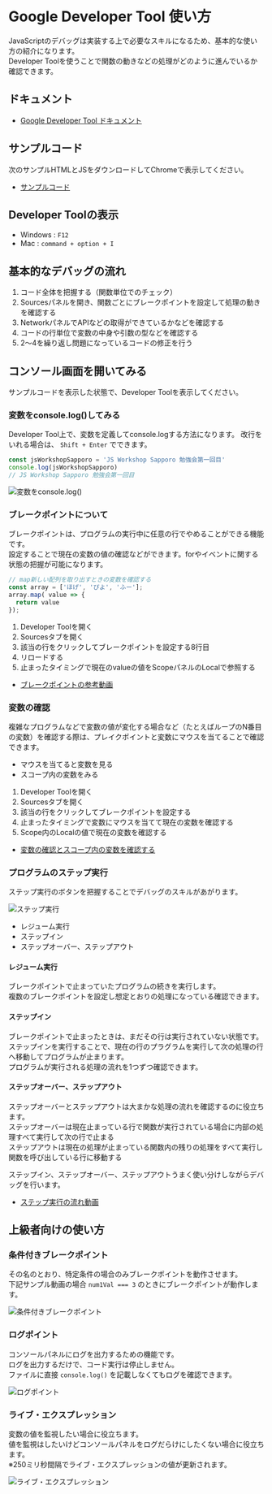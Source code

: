 # Google Developer Tool 使い方

JavaScriptのデバッグは実装する上で必要なスキルになるため、基本的な使い方の紹介になります。  
Developer Toolを使うことで関数の動きなどの処理がどのように進んでいるか確認できます。

## ドキュメント

- [Google Developer Tool ドキュメント ](https://developers.google.com/web/tools/chrome-devtools/?utm_source=dcc&utm_medium=redirect&utm_campaign=2018Q2)

## サンプルコード

次のサンプルHTMLとJSをダウンロードしてChromeで表示してください。

- [サンプルコード](https://github.com/js-workshop-sapporo/document/tree/master/devtool/example)

## Developer Toolの表示

- Windows : `F12`
- Mac : `command + option + I`

## 基本的なデバッグの流れ

1. コード全体を把握する（関数単位でのチェック）
2. Sourcesパネルを開き、関数ごとにブレークポイントを設定して処理の動きを確認する
3. NetworkパネルでAPIなどの取得ができているかなどを確認する
4. コードの行単位で変数の中身や引数の型などを確認する
5. 2〜4を繰り返し問題になっているコードの修正を行う

## コンソール画面を開いてみる

サンプルコードを表示した状態で、Developer Toolを表示してください。

### 変数をconsole.log()してみる

Developer Tool上で、変数を定義してconsole.logする方法になります。
改行をいれる場合は、 `Shift + Enter` でできます。

```js
const jsWorkshopSapporo = 'JS Workshop Sapporo 勉強会第一回目'
console.log(jsWorkshopSapporo)
// JS Workshop Sapporo 勉強会第一回目
```

![変数をconsole.log()](assets/20190522005936.png)

### ブレークポイントについて

ブレークポイントは、プログラムの実行中に任意の行でやめることができる機能です。  
設定することで現在の変数の値の確認などができます。forやイベントに関する状態の把握が可能になります。

```js
// map新しい配列を取り出すときの変数を確認する
const array = ['ほげ', 'ぴよ', 'ふー'];
array.map( value => {
  return value
});
```

1. Developer Toolを開く
2. Sourcesタブを開く
3. 該当の行をクリックしてブレークポイントを設定する8行目
4. リロードする
5. 止まったタイミングで現在のvalueの値をScopeパネルのLocalで参照する

- <a href="https://www.dropbox.com/s/t1esjt5auyol0y4/20190523010950.mp4?dl=0" target="_blank">ブレークポイントの参考動画</a>

### 変数の確認

複雑なプログラムなどで変数の値が変化する場合など（たとえばループのN番目の変数）を確認する際は、プレイクポイントと変数にマウスを当てることで確認できます。

- マウスを当てると変数を見る
- スコープ内の変数をみる

1. Developer Toolを開く
2. Sourcesタブを開く
3. 該当の行をクリックしてブレークポイントを設定する
4. 止まったタイミングで変数にマウスを当てて現在の変数を確認する
5. Scope内のLocalの値で現在の変数を確認する

- <a href="https://www.dropbox.com/s/syplngi8bnx8pfq/20190618171243.mp4?dl=0" target="_blank">変数の確認とスコープ内の変数を確認する</a>

### プログラムのステップ実行

ステップ実行のボタンを把握することでデバッグのスキルがあがります。

![ステップ実行](assets/20190619015721.png)

- レジューム実行
- ステップイン
- ステップオーバー、ステップアウト

#### レジューム実行

ブレークポイントで止まっていたプログラムの続きを実行します。  
複数のブレークポイントを設定し想定とおりの処理になっている確認できます。

#### ステップイン

ブレークポイントで止まったときは、まだその行は実行されていない状態です。  
ステップインを実行することで、現在の行のプラグラムを実行して次の処理の行へ移動してプログラムが止まります。  
プログラムが実行される処理の流れを1つずつ確認できます。

#### ステップオーバー、ステップアウト

ステップオーバーとステップアウトは大まかな処理の流れを確認するのに役立ちます。  
ステップオーバーは現在止まっている行で関数が実行されている場合に内部の処理すべて実行して次の行で止まる  
ステップアウトは現在の処理が止まっている関数内の残りの処理をすべて実行し関数を呼び出している行に移動する

ステップイン、ステップオーバー、ステップアウトうまく使い分けしながらデバッグを行います。

- <a href="https://www.dropbox.com/s/kscu3i21aookt6t/20190619022318.mp4?dl=0" target="_blank">ステップ実行の流れ動画</a>

## 上級者向けの使い方

### 条件付きブレークポイント

その名のとおり、特定条件の場合のみブレークポイントを動作させます。  
下記サンプル動画の場合 `num1Val === 3` のときにブレークポイントが動作します。

![条件付きブレークポイント](assets/example2-1.gif)

### ログポイント

コンソールパネルにログを出力するための機能です。  
ログを出力するだけで、コード実行は停止しません。  
ファイルに直接 `console.log()` を記載しなくてもログを確認できます。

![ログポイント](assets/example2-2.gif)

### ライブ・エクスプレッション

変数の値を監視したい場合に役立ちます。  
値を監視はしたいけどコンソールパネルをログだらけにしたくない場合に役立ちます。  
※250ミリ秒間隔でライブ・エクスプレッションの値が更新されます。

![ライブ・エクスプレッション](assets/example2-3.gif)
